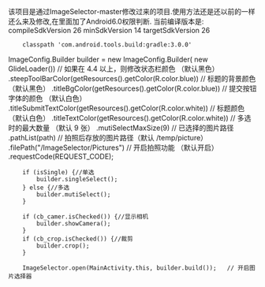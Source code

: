 该项目是通过ImageSelector-master修改过来的项目.使用方法还是还以前的一样还么来及修改,在里面加了Android6.0权限判断.
    当前编译版本是:    
        compileSdkVersion 26
         minSdkVersion 14
        targetSdkVersion 26
        
        classpath 'com.android.tools.build:gradle:3.0.0'



 ImageConfig.Builder builder = new ImageConfig.Builder(
                new GlideLoader())
                // 如果在 4.4 以上，则修改状态栏颜色 （默认黑色）
                .steepToolBarColor(getResources().getColor(R.color.blue))
                // 标题的背景颜色 （默认黑色）
                .titleBgColor(getResources().getColor(R.color.blue))
                // 提交按钮字体的颜色  （默认白色）
                .titleSubmitTextColor(getResources().getColor(R.color.white))
                // 标题颜色 （默认白色）
                .titleTextColor(getResources().getColor(R.color.white))
                // 多选时的最大数量   （默认 9 张）
                .mutiSelectMaxSize(9)
                // 已选择的图片路径
                .pathList(path)
                // 拍照后存放的图片路径（默认 /temp/picture）
                .filePath("/ImageSelector/Pictures")
                // 开启拍照功能 （默认开启）
                .requestCode(REQUEST_CODE);

        if (isSingle) {//单选
            builder.singleSelect();
        } else {//多选
            builder.mutiSelect();
        }
        
        if (cb_camer.isChecked()) {//显示相机
            builder.showCamera();
        }
        if (cb_crop.isChecked()) {//裁剪
            builder.crop();
        }

        ImageSelector.open(MainActivity.this, builder.build());   // 开启图片选择器
